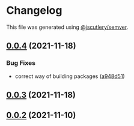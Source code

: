 # Changelog

This file was generated using [@jscutlery/semver](https://github.com/jscutlery/semver).

## [0.0.4](https://github.com/platyplus/platydev/compare/util-ts-types@0.0.3...util-ts-types@0.0.4) (2021-11-18)


### Bug Fixes

* correct way of building packages ([a948d51](https://github.com/platyplus/platydev/commit/a948d51f2670215cbdadcaf15bbf99767617bc8d))



## [0.0.3](https://github.com/platyplus/platydev/compare/util-ts-types@0.0.2...util-ts-types@0.0.3) (2021-11-18)



## [0.0.2](https://github.com/platyplus/platydev/compare/util-ts-types@0.0.1...util-ts-types@0.0.2) (2021-11-10)
